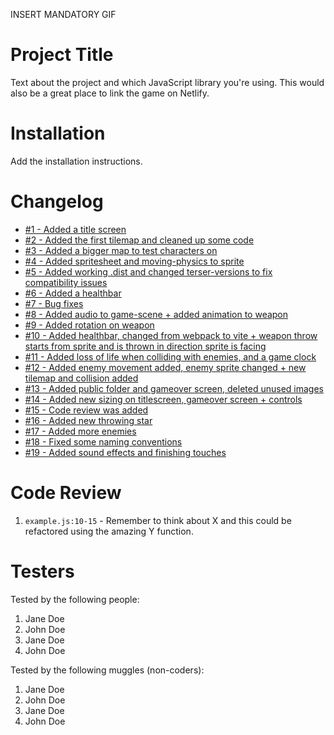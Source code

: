 INSERT MANDATORY GIF

# Project Title

Text about the project and which JavaScript library you're using. This would also be a great place to link the game on Netlify.

# Installation

Add the installation instructions.

# Changelog

- [#1 - Added a title screen](https://github.com/Icarium2/Level-Up/pull/1/commits/241cf2586a7f0d354492bea0ba19c1b99618a941)
- [#2 - Added the first tilemap and cleaned up some code](https://github.com/Icarium2/Level-Up/pull/3/commits/c9380b0cf1a49156f9eca94caaaf83b33e2ae6b9)
- [#3 - Added a bigger map to test characters on](https://github.com/Icarium2/Level-Up/pull/4/commits/01d961a0e1741dce4e153431a71f868cc377da79)
- [#4 - Added spritesheet and moving-physics to sprite](https://github.com/Icarium2/Level-Up/pull/5/commits/81e4164b270baab6a64baf04f090adb4b6915096)
- [#5 - Added working .dist and changed terser-versions to fix compatibility issues](https://github.com/Icarium2/Level-Up/pull/6/commits/a550ab51ebb8d0d6b29a69a37d8dcbe47a8ac1d8)
- [#6 - Added a healthbar](https://github.com/Icarium2/Level-Up/pull/7/commits/6ec5ab3da1bf80e4816541194a90c56a089d0eaf)
- [#7 - Bug fixes](https://github.com/Icarium2/Level-Up/pull/9/commits/82e28a4a68342372c9cd47e8c879a7e9545ca569)
- [#8 - Added audio to game-scene + added animation to weapon](https://github.com/Icarium2/Level-Up/pull/10/commits/6d592870dbb1eb2cbc699ee66792499e131d3447)
- [#9 - Added rotation on weapon](https://github.com/Icarium2/Level-Up/pull/11/commits/992625720ffdb8e8d101d1089648e16a65e0d05f)
- [#10 - Added healthbar, changed from webpack to vite + weapon throw starts from sprite and is thrown in direction sprite is facing](https://github.com/Icarium2/Level-Up/pull/12)
- [#11 - Added loss of life when colliding with enemies, and a game clock](https://github.com/Icarium2/Level-Up/pull/13/commits/1c3db19349593d3b229607c7fb24c7e7d89916a3)
- [#12 - Added enemy movement added, enemy sprite changed + new tilemap and collision added](https://github.com/Icarium2/Level-Up/pull/15/commits)
- [#13 - Added public folder and gameover screen, deleted unused images](https://github.com/Icarium2/Level-Up/pull/16/commits)
- [#14 - Added new sizing on titlescreen, gameover screen + controls](https://github.com/Icarium2/Level-Up/pull/17/commits/bbe8a638f712337940d87b5e9816eda3b2186823)
- [#15 - Code review was added](https://github.com/Icarium2/Level-Up/pull/18/commits/d296186c146a60ebd8c9106697c398752096e2c2)
- [#16 - Added new throwing star](https://github.com/Icarium2/Level-Up/pull/19/commits/e60d6cab01f7ecfb5488b4baee29ecf688fb3d8c)
- [#17 - Added more enemies](https://github.com/Icarium2/Level-Up/pull/20/commits/e8a6c22626844d40e15c88a86e48a49c247492de)
- [#18 - Fixed some naming conventions](https://github.com/Icarium2/Level-Up/pull/21/commits/4af46d0bfe66fd54724e41eabbfd1455e65dd996)
- [#19 - Added sound effects and finishing touches](https://github.com/Icarium2/Level-Up/pull/22/commits/e97986507a4472ed01f290faee390fa6aefbac8f)

# Code Review

1. `example.js:10-15` - Remember to think about X and this could be refactored using the amazing Y function.

# Testers

Tested by the following people:

1. Jane Doe
2. John Doe
3. Jane Doe
4. John Doe

Tested by the following muggles (non-coders):

1. Jane Doe
2. John Doe
3. Jane Doe
4. John Doe
